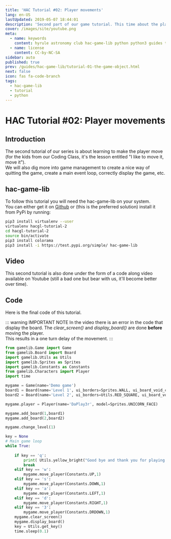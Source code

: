 ```yaml
---
title: 'HAC Tutorial #02: Player movements'
lang: en-US
lastUpdated: 2019-05-07 18:44:01
description: 'Second part of our game tutorial. This time about the player movements. In this tutorial we will learn about that and more game management.'
cover: /images/site/youtube.png
meta:
  - name: keywords
    content: hyrule astronomy club hac-game-lib python python3 guides tutorial beginner educational kids coding games learning player movement part2
  - name: license
    content: CC-by-NC-SA
sidebar: auto
published: true
prev: /guides/hac-game-lib/tutorial-01-the-game-object.html
next: false
icon: fas fa-code-branch
tags: 
  - hac-game-lib
  - tutorial
  - python
---
```


# HAC Tutorial #02: Player movements

## Introduction

The second tutorial of our series is about learning to make the player move (for the kids from our Coding Class, it's the lesson entitled "I like to move it, move it").  
We will also dig more into game management to create a nice way of quitting the game, create a main event loop, correctly display the game, etc.

## hac-game-lib

To follow this tutorial you will need the hac-game-lib on your system.  
You can either get it on [Github](https://github.com/arnauddupuis/hac-game-lib) or (this is the preferred solution) install it from PyPi by running:

``` bash
pip3 install virtualenv --user
virtualenv hacgl-tutorial-2
cd hacgl-tutorial-2
source bin/activate
pip3 install colorama
pip3 install -i https://test.pypi.org/simple/ hac-game-lib
```

## Video

This second tutorial is also done under the form of a code along video available on Youtube (still a bad one but bear with us, it'll become better over time).

<youtube url="https://www.youtube.com/embed/-A_GHQOvPDE" />

## Code

Here is the final code of this tutorial.

::: warning IMPORTANT NOTE
In the video there is an error in the code that display the board. The *clear_screen()* and *display_board()* are done **before** moving the player.  
This results in a one turn delay of the movement.
:::

``` python
from gamelib.Game import Game
from gamelib.Board import Board
import gamelib.Utils as Utils
import gamelib.Sprites as Sprites
import gamelib.Constants as Constants
from gamelib.Characters import Player
import time

mygame = Game(name='Demo game')
board1 = Board(name='Level 1', ui_borders=Sprites.WALL, ui_board_void_cell=Utils.BLACK_SQUARE, player_starting_position=[0,0])
board2 = Board(name='Level 2', ui_borders=Utils.RED_SQUARE, ui_board_void_cell=Utils.BLACK_SQUARE, player_starting_position=[4,4])

mygame.player = Player(name='DaPlay3r', model=Sprites.UNICORN_FACE)

mygame.add_board(1,board1)
mygame.add_board(2,board2)

mygame.change_level(1)

key = None
# Main game loop
while True:
    
    if key == 'q':
        print( Utils.yellow_bright("Good bye and thank you for playing!") )
        break
    elif key == 'w':
        mygame.move_player(Constants.UP,1)
    elif key == 's':
        mygame.move_player(Constants.DOWN,1)
    elif key == 'a':
        mygame.move_player(Constants.LEFT,1)
    elif key == 'd':
        mygame.move_player(Constants.RIGHT,1)
    elif key == '3':
        mygame.move_player(Constants.DRDOWN,1)
    mygame.clear_screen()
    mygame.display_board()
    key = Utils.get_key()
    time.sleep(0.1)
```





[Game]: https://hac-game-lib.readthedocs.io/en/latest/game.html